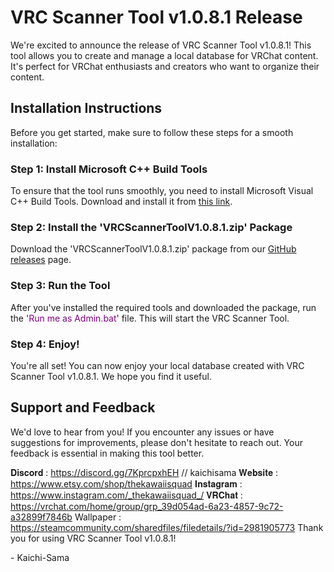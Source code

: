 # VRC Scanner Tool v1.0.8.1 Release

We're excited to announce the release of VRC Scanner Tool v1.0.8.1! This tool allows you to create and manage a local database for VRChat content. It's perfect for VRChat enthusiasts and creators who want to organize their content.

## Installation Instructions

Before you get started, make sure to follow these steps for a smooth installation:

### Step 1: Install Microsoft C++ Build Tools

To ensure that the tool runs smoothly, you need to install Microsoft Visual C++ Build Tools. Download and install it from [this link](https://www.microsoft.com/store/productId/9NRWMJP3717K?ocid=pdpshare).

### Step 2: Install the 'VRCScannerToolV1.0.8.1.zip' Package

Download the 'VRCScannerToolV1.0.8.1.zip' package from our [GitHub releases](https://github.com/YourGitHubUsername/YourRepository/releases) page.

### Step 3: Run the Tool

After you've installed the required tools and downloaded the package, run the '<span style="color: purple;">Run me as Admin.bat</span>' file. This will start the VRC Scanner Tool.

### Step 4: Enjoy!

You're all set! You can now enjoy your local database created with VRC Scanner Tool v1.0.8.1. We hope you find it useful.

## Support and Feedback

We'd love to hear from you! If you encounter any issues or have suggestions for improvements, please don't hesitate to reach out. Your feedback is essential in making this tool better.

𝐃𝐢𝐬𝐜𝐨𝐫𝐝 : https://discord.gg/7KprcpxhEH // kaichisama
𝐖𝐞𝐛𝐬𝐢𝐭𝐞 : https://www.etsy.com/shop/thekawaiisquad
𝐈𝐧𝐬𝐭𝐚𝐠𝐫𝐚𝐦 : https://www.instagram.com/_thekawaiisquad_/
𝐕𝐑𝐂𝐡𝐚𝐭 : https://vrchat.com/home/group/grp_39d054ad-6a23-4857-9c72-a32899f7846b
Wallpaper : https://steamcommunity.com/sharedfiles/filedetails/?id=2981905773
Thank you for using VRC Scanner Tool v1.0.8.1!

\- Kaichi-Sama
